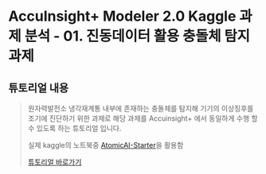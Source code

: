 # AccuInsight+ Modeler 2.0 Kaggle 과제 분석 - 01. 진동데이터 활용 충돌체 탐지 과제

  ## 튜토리얼 내용

   > 원자력발전소 냉각재계통 내부에 존재하는 충돌체를 탐지해 기기의 이상징후를 조기에 진단하기 위한 과제로
   > 해당 과제를 Accuinsight+ 에서 동일하게 수행 할 수 있도록 하는 튜토리얼 입니다.
   >
   > 실제 kaggle의 노트북중 [AtomicAI-Starter](https://www.kaggle.com/jaganadhg/atomicai-starter)을 활용함
   >
   > [튜토리얼 바로가기](https://youtu.be/t7NGMZ9Rt5o)


